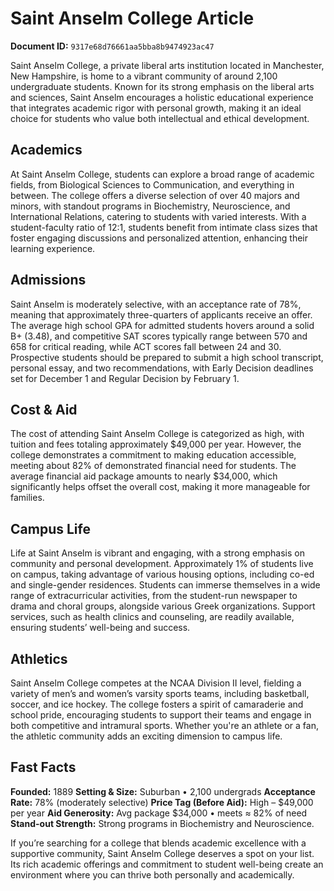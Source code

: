 # Saint Anselm College Article

**Document ID:** `9317e68d76661aa5bba8b9474923ac47`

Saint Anselm College, a private liberal arts institution located in Manchester, New Hampshire, is home to a vibrant community of around 2,100 undergraduate students. Known for its strong emphasis on the liberal arts and sciences, Saint Anselm encourages a holistic educational experience that integrates academic rigor with personal growth, making it an ideal choice for students who value both intellectual and ethical development.

## Academics
At Saint Anselm College, students can explore a broad range of academic fields, from Biological Sciences to Communication, and everything in between. The college offers a diverse selection of over 40 majors and minors, with standout programs in Biochemistry, Neuroscience, and International Relations, catering to students with varied interests. With a student-faculty ratio of 12:1, students benefit from intimate class sizes that foster engaging discussions and personalized attention, enhancing their learning experience.

## Admissions
Saint Anselm is moderately selective, with an acceptance rate of 78%, meaning that approximately three-quarters of applicants receive an offer. The average high school GPA for admitted students hovers around a solid B+ (3.48), and competitive SAT scores typically range between 570 and 658 for critical reading, while ACT scores fall between 24 and 30. Prospective students should be prepared to submit a high school transcript, personal essay, and two recommendations, with Early Decision deadlines set for December 1 and Regular Decision by February 1.

## Cost & Aid
The cost of attending Saint Anselm College is categorized as high, with tuition and fees totaling approximately $49,000 per year. However, the college demonstrates a commitment to making education accessible, meeting about 82% of demonstrated financial need for students. The average financial aid package amounts to nearly $34,000, which significantly helps offset the overall cost, making it more manageable for families.

## Campus Life
Life at Saint Anselm is vibrant and engaging, with a strong emphasis on community and personal development. Approximately 1% of students live on campus, taking advantage of various housing options, including co-ed and single-gender residences. Students can immerse themselves in a wide range of extracurricular activities, from the student-run newspaper to drama and choral groups, alongside various Greek organizations. Support services, such as health clinics and counseling, are readily available, ensuring students’ well-being and success.

## Athletics
Saint Anselm College competes at the NCAA Division II level, fielding a variety of men’s and women’s varsity sports teams, including basketball, soccer, and ice hockey. The college fosters a spirit of camaraderie and school pride, encouraging students to support their teams and engage in both competitive and intramural sports. Whether you're an athlete or a fan, the athletic community adds an exciting dimension to campus life.

## Fast Facts
**Founded:** 1889
**Setting & Size:** Suburban • 2,100 undergrads
**Acceptance Rate:** 78% (moderately selective)
**Price Tag (Before Aid):** High – $49,000 per year
**Aid Generosity:** Avg package $34,000 • meets ≈ 82% of need
**Stand-out Strength:** Strong programs in Biochemistry and Neuroscience.

If you’re searching for a college that blends academic excellence with a supportive community, Saint Anselm College deserves a spot on your list. Its rich academic offerings and commitment to student well-being create an environment where you can thrive both personally and academically.
